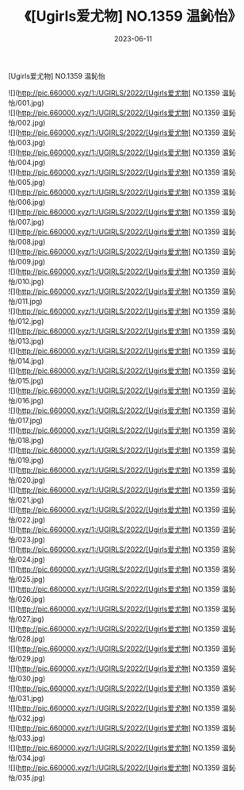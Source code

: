 ﻿---
layout: post
title:  《[Ugirls爱尤物] NO.1359 温鈊怡》
date:   2023-06-11
img: http://pic.660000.xyz/1:/UGIRLS/2022/[Ugirls爱尤物] NO.1359 温鈊怡/000.jpg
categories: [美女, 清纯, 唯美]
---

[Ugirls爱尤物] NO.1359 温鈊怡

 ![](http://pic.660000.xyz/1:/UGIRLS/2022/[Ugirls爱尤物] NO.1359 温鈊怡/001.jpg) <br>![](http://pic.660000.xyz/1:/UGIRLS/2022/[Ugirls爱尤物] NO.1359 温鈊怡/002.jpg) <br>![](http://pic.660000.xyz/1:/UGIRLS/2022/[Ugirls爱尤物] NO.1359 温鈊怡/003.jpg) <br>![](http://pic.660000.xyz/1:/UGIRLS/2022/[Ugirls爱尤物] NO.1359 温鈊怡/004.jpg) <br>![](http://pic.660000.xyz/1:/UGIRLS/2022/[Ugirls爱尤物] NO.1359 温鈊怡/005.jpg) <br>![](http://pic.660000.xyz/1:/UGIRLS/2022/[Ugirls爱尤物] NO.1359 温鈊怡/006.jpg) <br>![](http://pic.660000.xyz/1:/UGIRLS/2022/[Ugirls爱尤物] NO.1359 温鈊怡/007.jpg) <br>![](http://pic.660000.xyz/1:/UGIRLS/2022/[Ugirls爱尤物] NO.1359 温鈊怡/008.jpg) <br>![](http://pic.660000.xyz/1:/UGIRLS/2022/[Ugirls爱尤物] NO.1359 温鈊怡/009.jpg) <br>![](http://pic.660000.xyz/1:/UGIRLS/2022/[Ugirls爱尤物] NO.1359 温鈊怡/010.jpg) <br>![](http://pic.660000.xyz/1:/UGIRLS/2022/[Ugirls爱尤物] NO.1359 温鈊怡/011.jpg) <br>![](http://pic.660000.xyz/1:/UGIRLS/2022/[Ugirls爱尤物] NO.1359 温鈊怡/012.jpg) <br>![](http://pic.660000.xyz/1:/UGIRLS/2022/[Ugirls爱尤物] NO.1359 温鈊怡/013.jpg) <br>![](http://pic.660000.xyz/1:/UGIRLS/2022/[Ugirls爱尤物] NO.1359 温鈊怡/014.jpg) <br>![](http://pic.660000.xyz/1:/UGIRLS/2022/[Ugirls爱尤物] NO.1359 温鈊怡/015.jpg) <br>![](http://pic.660000.xyz/1:/UGIRLS/2022/[Ugirls爱尤物] NO.1359 温鈊怡/016.jpg) <br>![](http://pic.660000.xyz/1:/UGIRLS/2022/[Ugirls爱尤物] NO.1359 温鈊怡/017.jpg) <br>![](http://pic.660000.xyz/1:/UGIRLS/2022/[Ugirls爱尤物] NO.1359 温鈊怡/018.jpg) <br>![](http://pic.660000.xyz/1:/UGIRLS/2022/[Ugirls爱尤物] NO.1359 温鈊怡/019.jpg) <br>![](http://pic.660000.xyz/1:/UGIRLS/2022/[Ugirls爱尤物] NO.1359 温鈊怡/020.jpg) <br>![](http://pic.660000.xyz/1:/UGIRLS/2022/[Ugirls爱尤物] NO.1359 温鈊怡/021.jpg) <br>![](http://pic.660000.xyz/1:/UGIRLS/2022/[Ugirls爱尤物] NO.1359 温鈊怡/022.jpg) <br>![](http://pic.660000.xyz/1:/UGIRLS/2022/[Ugirls爱尤物] NO.1359 温鈊怡/023.jpg) <br>![](http://pic.660000.xyz/1:/UGIRLS/2022/[Ugirls爱尤物] NO.1359 温鈊怡/024.jpg) <br>![](http://pic.660000.xyz/1:/UGIRLS/2022/[Ugirls爱尤物] NO.1359 温鈊怡/025.jpg) <br>![](http://pic.660000.xyz/1:/UGIRLS/2022/[Ugirls爱尤物] NO.1359 温鈊怡/026.jpg) <br>![](http://pic.660000.xyz/1:/UGIRLS/2022/[Ugirls爱尤物] NO.1359 温鈊怡/027.jpg) <br>![](http://pic.660000.xyz/1:/UGIRLS/2022/[Ugirls爱尤物] NO.1359 温鈊怡/028.jpg) <br>![](http://pic.660000.xyz/1:/UGIRLS/2022/[Ugirls爱尤物] NO.1359 温鈊怡/029.jpg) <br>![](http://pic.660000.xyz/1:/UGIRLS/2022/[Ugirls爱尤物] NO.1359 温鈊怡/030.jpg) <br>![](http://pic.660000.xyz/1:/UGIRLS/2022/[Ugirls爱尤物] NO.1359 温鈊怡/031.jpg) <br>![](http://pic.660000.xyz/1:/UGIRLS/2022/[Ugirls爱尤物] NO.1359 温鈊怡/032.jpg) <br>![](http://pic.660000.xyz/1:/UGIRLS/2022/[Ugirls爱尤物] NO.1359 温鈊怡/033.jpg) <br>![](http://pic.660000.xyz/1:/UGIRLS/2022/[Ugirls爱尤物] NO.1359 温鈊怡/034.jpg) <br>![](http://pic.660000.xyz/1:/UGIRLS/2022/[Ugirls爱尤物] NO.1359 温鈊怡/035.jpg) <br>